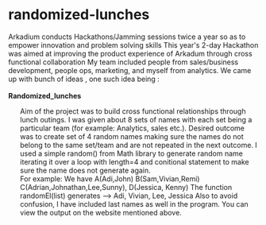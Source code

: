 # randomized-lunches
Arkadium conducts Hackathons/Jamming sessions twice a year so as to empower innovation and problem solving skills
This year's 2-day Hackathon was aimed at improving the product experience of Arkadum through cross functional collaboration
My team included people from sales/business development, people ops, marketing, and myself from analytics. We came up with bunch of ideas , one such idea being : <br>
<br><b>Randomized_lunches </b><ul>
  Aim of the project was to build cross functional relationships through lunch outings.
  I was given about 8 sets of names with each set being a particular team (for example: Analytics, sales etc.). Desired outcome was to create set of 4 random names making sure the names do not belong to the same set/team and are not repeated in the next outcome. I used a simple random() from Math library to generate random name iterating it over a loop with length=4  and conitional statement to make sure the name does not generate again.<br>
  For example:
    We have A(Adi,John) B(Sam,Vivian,Remi) C(Adrian,Johnathan,Lee,Sunny), D(Jessica, Kenny)
    The function randomEl(list) generates --> Adi, Vivian, Lee, Jessica
    Also to avoid confusion, I have included last names as well in the program. You can view the output on the website mentioned above.
   </ul>
